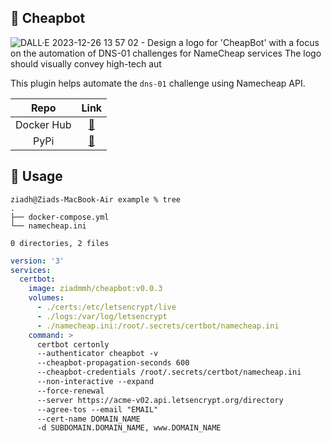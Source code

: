 🤖 Cheapbot
-----------
![DALL·E 2023-12-26 13 57 02 - Design a logo for 'CheapBot' with a focus on the automation of DNS-01 challenges for NameCheap services  The logo should visually convey high-tech aut](https://github.com/ZiadMansourM/cheapbot/assets/64917739/6ddc5e43-ca8f-4b89-b0c7-64938d22fdbb)

This plugin helps automate the `dns-01` challenge using Namecheap API.

Repo | Link
:--: | :--:
Docker Hub | [🔗](https://hub.docker.com/repository/docker/ziadmmh/cheapbot/general/)
PyPi | [🔗](https://pypi.org/project/cheapbot/)


🔧 Usage
--------
```console
ziadh@Ziads-MacBook-Air example % tree
.
├── docker-compose.yml
└── namecheap.ini

0 directories, 2 files
```

```yml
version: '3'
services:
  certbot:
    image: ziadmmh/cheapbot:v0.0.3
    volumes:
      - ./certs:/etc/letsencrypt/live
      - ./logs:/var/log/letsencrypt
      - ./namecheap.ini:/root/.secrets/certbot/namecheap.ini
    command: >
      certbot certonly
      --authenticator cheapbot -v
      --cheapbot-propagation-seconds 600
      --cheapbot-credentials /root/.secrets/certbot/namecheap.ini
      --non-interactive --expand
      --force-renewal
      --server https://acme-v02.api.letsencrypt.org/directory
      --agree-tos --email "EMAIL"
      --cert-name DOMAIN_NAME
      -d SUBDOMAIN.DOMAIN_NAME, www.DOMAIN_NAME
```
